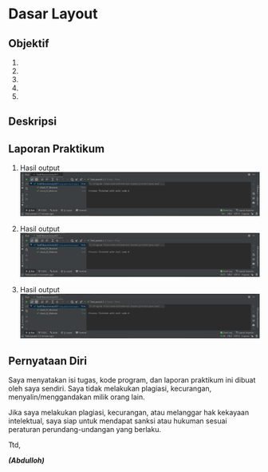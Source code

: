 # Dasar Layout 

## Objektif

1. 
2. 
3. 
4. 
5. 

## Deskripsi



## Laporan Praktikum

1. Hasil output 
![GUIDE 1](img/Guide1(output).PNG)

2. Hasil output 
![GUIDE 2](img/Guide2(output).PNG)

3. Hasil output 
![GUIDE 3](img/Guide3(output).PNG)


## Pernyataan Diri

Saya menyatakan isi tugas, kode program, dan laporan praktikum ini dibuat oleh saya sendiri. Saya tidak melakukan plagiasi, kecurangan, menyalin/menggandakan milik orang lain.

Jika saya melakukan plagiasi, kecurangan, atau melanggar hak kekayaan intelektual, saya siap untuk mendapat sanksi atau hukuman sesuai peraturan perundang-undangan yang berlaku.

Ttd,

***(Abdulloh)***
